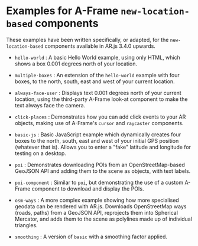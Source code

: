 # Examples for A-Frame `new-location-based` components

These examples have been written specifically, or adapted, for the `new-location-based` components available in AR.js 3.4.0 upwards.

- `hello-world` : A basic Hello World example, using only HTML, which shows a box 0.001 degrees north of your location.

- `multiple-boxes` : An extension of the `hello-world` example with four boxes, to the north, south, east and west of your current location.

- `always-face-user` : Displays text 0.001 degrees north of your current location, using the third-party A-Frame look-at component to make the text always face the camera.

- `click-places` : Demonstrates how you can add click events to your AR objects, making use of A-Frame's `cursor` and `raycaster` components.

- `basic-js` : Basic JavaScript example which dynamically creates four boxes to the north, south, east and west of your initial GPS position (whatever that is). Allows you to enter a "fake" latitude and longitude for testing on a desktop.

- `poi` : Demonstrates downloading POIs from an OpenStreetMap-based GeoJSON API and adding them to the scene as objects, with text labels.

- `poi-component` : Similar to `poi`, but demonstrating the use of a custom A-Frame component to download and display the POIs.

- `osm-ways` : A more complex example showing how more specialised geodata can be rendered with AR.js. Downloads OpenStreetMap ways (roads, paths) from a GeoJSON API, reprojects them into Spherical Mercator, and adds them to the scene as polylines made up of individual triangles.

- `smoothing` : A version of `basic` with a smoothing factor applied.
